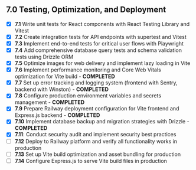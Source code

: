 ## 7.0 Testing, Optimization, and Deployment

- [x] **7.1** Write unit tests for React components with React Testing Library and Vitest
- [x] **7.2** Create integration tests for API endpoints with supertest and Vitest
- [x] **7.3** Implement end-to-end tests for critical user flows with Playwright
- [x] **7.4** Add comprehensive database query tests and schema validation tests using Drizzle ORM
- [x] **7.5** Optimize images for web delivery and implement lazy loading in Vite
- [x] **7.6** Implement performance monitoring and Core Web Vitals optimization for Vite build - **COMPLETED**
- [x] **7.7** Set up error tracking and logging system (frontend with Sentry, backend with Winston) - **COMPLETED**
- [x] **7.8** Configure production environment variables and secrets management - **COMPLETED**
- [x] **7.9** Prepare Railway deployment configuration for Vite frontend and Express.js backend - **COMPLETED**
- [x] **7.10** Implement database backup and migration strategies with Drizzle - **COMPLETED**
- [x] **7.11**: Conduct security audit and implement security best practices
- [ ] **7.12** Deploy to Railway platform and verify all functionality works in production
- [ ] **7.13** Set up Vite build optimization and asset bundling for production
- [ ] **7.14** Configure Express.js to serve Vite build files in production
